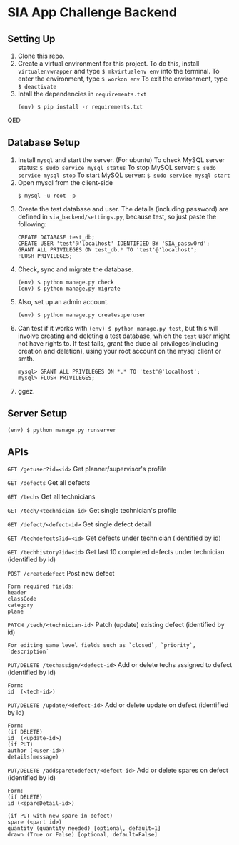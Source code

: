 # SIA App Challenge Backend

Setting Up
----------
1. Clone this repo.
2. Create a virtual environment for this project. To do this, install `virtualenvwrapper` and type `$ mkvirtualenv env` into the terminal.
    To enter the environment, type `$ workon env`
    To exit the environment, type `$ deactivate`
3. Intall the dependencies in `requirements.txt`
    ```
    (env) $ pip install -r requirements.txt
    ```
QED

Database Setup
---------
1. Install `mysql` and start the server.
    (For ubuntu)
    To check MySQL server status: `$ sudo service mysql status`
    To stop MySQL server: `$ sudo service mysql stop`
    To start MySQL server: `$ sudo service mysql start`
2. Open mysql from the client-side
    ```
    $ mysql -u root -p
    ```
3. Create the test database and user. The details (including password) are
defined in `sia_backend/settings.py`, because test, so just paste the following:
    ```
    CREATE DATABASE test_db;
    CREATE USER 'test'@'localhost' IDENTIFIED BY 'SIA_passw0rd';
    GRANT ALL PRIVILEGES ON test_db.* TO 'test'@'localhost';
    FLUSH PRIVILEGES;
    ```
4. Check, sync and migrate the database.
    ```
    (env) $ python manage.py check
    (env) $ python manage.py migrate
    ```
5. Also, set up an admin account.
    ```
    (env) $ python manage.py createsuperuser
    ```
6. Can test if it works with `(env) $ python manage.py test`, but this will
involve creating and deleting a test database, which the `test` user might not
have rights to. If test fails, grant the dude all privileges(including creation
and deletion), using your root account on the mysql client or smth.
    ```
    mysql> GRANT ALL PRIVILEGES ON *.* TO 'test'@'localhost';
    mysql> FLUSH PRIVILEGES;
    ```
7. ggez.

Server Setup
---------
```
(env) $ python manage.py runserver
```

APIs
---------

`GET /getuser?id=<id>`          Get planner/supervisor's profile

`GET /defects`                  Get all defects

`GET /techs`                    Get all technicians

`GET /tech/<technician-id>`     Get single technician's profile

`GET /defect/<defect-id>`       Get single defect detail

`GET /techdefects?id=<id>`      Get defects under technician (identified by id)

`GET /techhistory?id=<id>`      Get last 10 completed defects under technician (identified by id)


`POST /createdefect`            Post new defect
```
Form required fields:
header
classCode
category
plane
```

`PATCH /tech/<technician-id>`      Patch (update) existing defect (identified by id)
```
For editing same level fields such as `closed`, `priority`, `description`
```

`PUT/DELETE /techassign/<defect-id>`       Add or delete techs assigned to defect (identified by id)
```
Form:
id  (<tech-id>)
```

`PUT/DELETE /update/<defect-id>`       Add or delete update on defect (identified by id)
```
Form:
(if DELETE)
id  (<update-id>)
(if PUT)
author (<user-id>)
details(message)
```

`PUT/DELETE /addsparetodefect/<defect-id>`       Add or delete spares on defect (identified by id)
```
Form:
(if DELETE)
id (<spareDetail-id>)

(if PUT with new spare in defect)
spare (<part id>)
quantity (quantity needed) [optional, default=1]
drawn (True or False) [optional, default=False]
```
